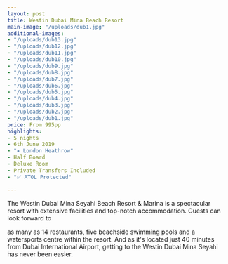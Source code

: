 ```yaml
---
layout: post
title: Westin Dubai Mina Beach Resort
main-image: "/uploads/dub1.jpg"
additional-images:
- "/uploads/dub13.jpg"
- "/uploads/dub12.jpg"
- "/uploads/dub11.jpg"
- "/uploads/dub10.jpg"
- "/uploads/dub9.jpg"
- "/uploads/dub8.jpg"
- "/uploads/dub7.jpg"
- "/uploads/dub6.jpg"
- "/uploads/dub5.jpg"
- "/uploads/dub4.jpg"
- "/uploads/dub3.jpg"
- "/uploads/dub2.jpg"
- "/uploads/dub1.jpg"
price: From 995pp
highlights:
- 5 nights
- 6th June 2019
- "✈️ London Heathrow"
- Half Board
- Deluxe Room
- Private Transfers Included
- "✅ ATOL Protected"

---
```

The Westin Dubai Mina Seyahi Beach Resort & Marina is a spectacular resort with extensive facilities and top-notch accommodation. Guests can look forward to 

as many as 14 restaurants, five beachside swimming pools and a watersports centre within the resort. And as it's located just 40 minutes from Dubai International Airport, getting to the Westin Dubai Mina Seyahi has never been easier.